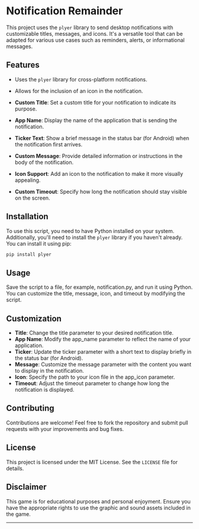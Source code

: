 # Notification Remainder 

This project uses the `plyer` library to send desktop notifications with customizable titles, messages, and icons. It's a versatile tool that can be adapted for various use cases such as reminders, alerts, or informational messages.

## Features

- Uses the `plyer` library for cross-platform notifications.
- Allows for the inclusion of an icon in the notification.

- **Custom Title**: Set a custom title for your notification to indicate its purpose.
- **App Name**: Display the name of the application that is sending the notification.
- **Ticker Text**: Show a brief message in the status bar (for Android) when the notification first arrives.
- **Custom Message**: Provide detailed information or instructions in the body of the notification.
- **Icon Support**: Add an icon to the notification to make it more visually appealing.
- **Custom Timeout**: Specify how long the notification should stay visible on the screen.

## Installation

To use this script, you need to have Python installed on your system. Additionally, you'll need to install the `plyer` library if you haven't already. You can install it using pip:

```bash
pip install plyer
```

## Usage

Save the script to a file, for example, notification.py, and run it using Python. You can customize the title, message, icon, and timeout by modifying the script.

## Customization

- **Title**: Change the title parameter to your desired notification title.
- **App Name**: Modify the app_name parameter to reflect the name of your application.
- **Ticker**: Update the ticker parameter with a short text to display briefly in the status bar (for Android).
- **Message**: Customize the message parameter with the content you want to display in the notification.
- **Icon**: Specify the path to your icon file in the app_icon parameter.
- **Timeout**: Adjust the timeout parameter to change how long the notification is displayed.
  
## Contributing

Contributions are welcome! Feel free to fork the repository and submit pull requests with your improvements and bug fixes.

## License

This project is licensed under the MIT License. See the `LICENSE` file for details.

## Disclaimer

This game is for educational purposes and personal enjoyment. Ensure you have the appropriate rights to use the graphic and sound assets included in the game.

---
